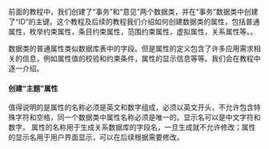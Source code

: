 
前面的教程中，我们创建了“事务”和“意见”两个数据类，并在“事务”数据类中创建了“ID”的主键。这个教程及后续的教程我们介绍如何创建数据类的属性，包括普通属性，枚举约束属性，条目约束属性，范围约束属性，虚拟属性，关系属性等。。

数据类的普通属性类似数据库表中的字段。但是属性的定义包含了许多应用需求相关的信息，例如属性值的校验和约束条件，属性的显示信息等等。我们会在教程中逐一介绍。

#### 创建“主题”属性

值得说明的是属性的名称必须是英文和数字组成，必须以英文开头，不允许包含特殊字符和空格，同一个数据类中属性名称必须是唯一的。显示名可以是中文字符和数字。
属性的名称用于生成关系数据库的字段名，一旦生成就不允许修改；属性的显示名用于用户界面显示，可以在后续根据需要修改。
